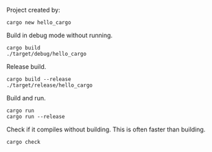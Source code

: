 Project created by:

```
cargo new hello_cargo
```

Build in debug mode without running.

```
cargo build
./target/debug/hello_cargo
```

Release build.

```
cargo build --release
./target/release/hello_cargo
```

Build and run.

```
cargo run
cargo run --release
```

Check if it compiles without building. This is often faster than building.

```
cargo check
```